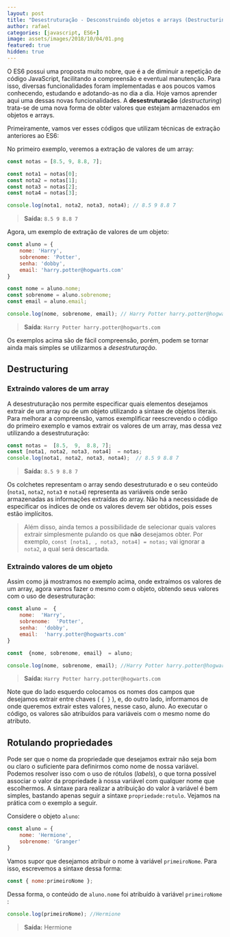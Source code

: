 ```yaml
---
layout: post
title: "Desestruturação - Desconstruindo objetos e arrays (Destructuring)"
author: rafael
categories: [javascript, ES6+]
image: assets/images/2018/10/04/01.png
featured: true
hidden: true
---
```

O ES6 possui uma proposta muito nobre, que é a de diminuir a repetição de código JavaScript, facilitando a compreensão e eventual manutenção. Para isso, diversas funcionalidades foram implementadas e aos poucos vamos conhecendo, estudando e adotando-as no dia a dia.
Hoje vamos aprender aqui uma dessas novas funcionalidades.
A **desestruturação** (*destructuring*) trata-se de uma nova forma de obter valores que estejam armazenados em objetos e arrays.

Primeiramente, vamos ver esses códigos que utilizam técnicas de extração anteriores ao ES6:

No primeiro exemplo, veremos a extração de valores de um array:

```js
const notas = [8.5, 9, 8.8, 7];

const nota1 = notas[0];
const nota2 = notas[1];
const nota3 = notas[2];
const nota4 = notas[3];

console.log(nota1, nota2, nota3, nota4); // 8.5 9 8.8 7
```

> **Saída:** `8.5 9 8.8 7`

Agora, um exemplo de extração de valores de um objeto:

```js
const aluno = {
    nome: 'Harry',
    sobrenome: 'Potter',
    senha: 'dobby',
    email: 'harry.potter@hogwarts.com'
}

const nome = aluno.nome;
const sobrenome = aluno.sobrenome;
const email = aluno.email;

console.log(nome, sobrenome, email); // Harry Potter harry.potter@hogwarts.com
```

> **Saída**: `Harry Potter harry.potter@hogwarts.com`

Os exemplos acima são de fácil compreensão, porém, podem se tornar ainda mais simples se utilizarmos a *desestruturação*.

## Destructuring

### Extraindo valores de um array

A desestruturação nos permite especificar quais elementos desejamos extrair de um array ou de um objeto utilizando a sintaxe de objetos literais.
Para melhorar a compreensão, vamos exemplificar reescrevendo o código do primeiro exemplo e vamos extrair os valores de um array, mas dessa vez utilizando a desestruturação:

```js
const notas =  [8.5,  9,  8.8, 7];
const [nota1, nota2, nota3, nota4]  = notas;
console.log(nota1, nota2, nota3, nota4);  // 8.5 9 8.8 7
```

> **Saída:** `8.5 9 8.8 7`

Os colchetes representam o array sendo desestruturado e o seu conteúdo (`nota1`, `nota2`, `nota3` e `nota4`) representa as variáveis onde serão armazenadas as informações extraídas do array. Não há a necessidade de especificar os índices de onde os valores devem ser obtidos, pois esses estão implícitos.

> Além disso, ainda temos a possibilidade de selecionar quais valores extrair simplesmente pulando os que **não** desejamos obter. Por exemplo, `const [nota1, , nota3, nota4] = notas;` vai ignorar a `nota2`, a qual será descartada.

### Extraindo valores de um objeto

Assim como já mostramos no exemplo acima, onde extraímos os valores de um array, agora vamos fazer o mesmo com o objeto, obtendo seus valores com o uso de desestruturação:

```js
const aluno =  {
    nome:  'Harry',
    sobrenome:  'Potter',
    senha:  'dobby',
    email:  'harry.potter@hogwarts.com'
}

const  {nome, sobrenome, email}  = aluno;

console.log(nome, sobrenome, email); //Harry Potter harry.potter@hogwarts.com
```

>**Saída:** `Harry Potter harry.potter@hogwarts.com`

Note que do lado esquerdo colocamos os nomes dos campos que desejamos extrair entre chaves ( `{ }` ), e, do outro lado, informamos de onde queremos extrair estes valores, nesse caso, aluno.
Ao executar o código, os valores são atribuídos para variáveis com o mesmo nome do atributo.

## Rotulando propriedades

Pode ser que o nome da propriedade que desejamos extrair não seja bom ou claro o suficiente para definirmos como nome de nossa variável. Podemos resolver isso com o uso de rótulos (*labels*), o que torna possível associar o valor da propriedade à nossa variável com qualquer nome que escolhermos.
A sintaxe para realizar a atribuição do valor à variável é bem simples, bastando apenas seguir a sintaxe `propriedade:rotulo`. Vejamos na prática com o exemplo a seguir.

Considere o objeto `aluno`:

```js
const aluno = {
    nome: 'Hermione',
    sobrenome: 'Granger'
}
```

Vamos supor que desejamos atribuir o nome à variável `primeiroNome`. Para isso, escrevemos a sintaxe dessa forma:

```js
const { nome:primeiroNome };
```

Dessa forma, o conteúdo de `aluno.nome` foi atribuído à variável `primeiroNome` :

```js
console.log(primeiroNome); //Hermione
```

> **Saída:** Hermione